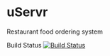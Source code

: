 # uServr
Restaurant food ordering system 

Build Status 
[![Build Status](https://travis-ci.org/zypherman/uServr.svg)](https://travis-ci.org/zypherman/uServr)
